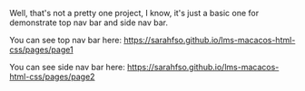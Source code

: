 Well, that's not a pretty one project, I know, it's just a basic one for demonstrate top nav bar and side nav bar.

You can see top nav bar here: https://sarahfso.github.io/lms-macacos-html-css/pages/page1

You can see side nav bar here: https://sarahfso.github.io/lms-macacos-html-css/pages/page2
